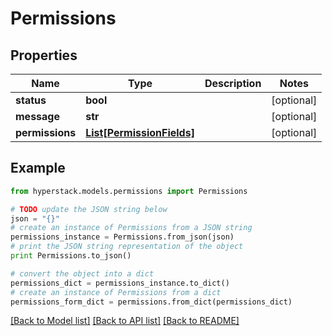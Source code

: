 # Permissions


## Properties

Name | Type | Description | Notes
------------ | ------------- | ------------- | -------------
**status** | **bool** |  | [optional] 
**message** | **str** |  | [optional] 
**permissions** | [**List[PermissionFields]**](PermissionFields.md) |  | [optional] 

## Example

```python
from hyperstack.models.permissions import Permissions

# TODO update the JSON string below
json = "{}"
# create an instance of Permissions from a JSON string
permissions_instance = Permissions.from_json(json)
# print the JSON string representation of the object
print Permissions.to_json()

# convert the object into a dict
permissions_dict = permissions_instance.to_dict()
# create an instance of Permissions from a dict
permissions_form_dict = permissions.from_dict(permissions_dict)
```
[[Back to Model list]](../README.md#documentation-for-models) [[Back to API list]](../README.md#documentation-for-api-endpoints) [[Back to README]](../README.md)


